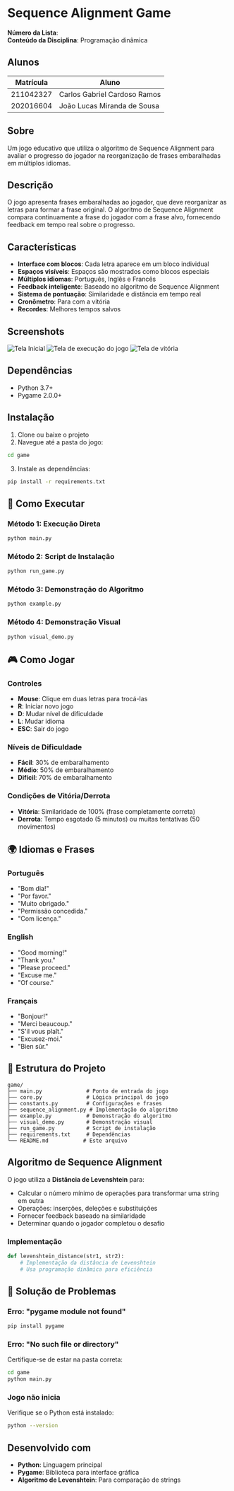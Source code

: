 # Sequence Alignment Game

**Número da Lista**:  <br>
**Conteúdo da Disciplina**: Programação dinâmica <br>

## Alunos
|Matrícula | Aluno |
| -- | -- |
| 211042327  |  Carlos Gabriel Cardoso Ramos |
| 202016604  |  João Lucas Miranda de Sousa |

## Sobre

Um jogo educativo que utiliza o algoritmo de Sequence Alignment para avaliar o progresso do jogador na reorganização de frases embaralhadas em múltiplos idiomas.

##  Descrição

O jogo apresenta frases embaralhadas ao jogador, que deve reorganizar as letras para formar a frase original. O algoritmo de Sequence Alignment compara continuamente a frase do jogador com a frase alvo, fornecendo feedback em tempo real sobre o progresso.

##  Características

- **Interface com blocos**: Cada letra aparece em um bloco individual
- **Espaços visíveis**: Espaços são mostrados como blocos especiais
- **Múltiplos idiomas**: Português, Inglês e Francês
- **Feedback inteligente**: Baseado no algoritmo de Sequence Alignment
- **Sistema de pontuação**: Similaridade e distância em tempo real
- **Cronômetro**: Para com a vitória
- **Recordes**: Melhores tempos salvos

## Screenshots
![Tela Inicial](img/inicio.png)
![Tela de execução do jogo](img/jogando.png)
![Tela de vitória](img/vitoria.png)

##  Dependências

- Python 3.7+
- Pygame 2.0.0+

##  Instalação

1. Clone ou baixe o projeto
2. Navegue até a pasta do jogo:
```bash
cd game
```

3. Instale as dependências:
```bash
pip install -r requirements.txt
```

## 🚀 Como Executar

### Método 1: Execução Direta
```bash
python main.py
```

### Método 2: Script de Instalação
```bash
python run_game.py
```

### Método 3: Demonstração do Algoritmo
```bash
python example.py
```

### Método 4: Demonstração Visual
```bash
python visual_demo.py
```

## 🎮 Como Jogar

### Controles
- **Mouse**: Clique em duas letras para trocá-las
- **R**: Iniciar novo jogo
- **D**: Mudar nível de dificuldade
- **L**: Mudar idioma
- **ESC**: Sair do jogo

### Níveis de Dificuldade
- **Fácil**: 30% de embaralhamento
- **Médio**: 50% de embaralhamento 
- **Difícil**: 70% de embaralhamento

### Condições de Vitória/Derrota
- **Vitória**: Similaridade de 100% (frase completamente correta)
- **Derrota**: Tempo esgotado (5 minutos) ou muitas tentativas (50 movimentos)

## 🌍 Idiomas e Frases

### Português
- "Bom dia!"
- "Por favor."
- "Muito obrigado."
- "Permissão concedida."
- "Com licença."

### English
- "Good morning!"
- "Thank you."
- "Please proceed."
- "Excuse me."
- "Of course."

### Français
- "Bonjour!"
- "Merci beaucoup."
- "S'il vous plaît."
- "Excusez-moi."
- "Bien sûr."

## 🔧 Estrutura do Projeto

```
game/
├── main.py              # Ponto de entrada do jogo
├── core.py              # Lógica principal do jogo
├── constants.py         # Configurações e frases
├── sequence_alignment.py # Implementação do algoritmo
├── example.py           # Demonstração do algoritmo
├── visual_demo.py       # Demonstração visual
├── run_game.py          # Script de instalação
├── requirements.txt     # Dependências
└── README.md           # Este arquivo
```

##  Algoritmo de Sequence Alignment

O jogo utiliza a **Distância de Levenshtein** para:
- Calcular o número mínimo de operações para transformar uma string em outra
- Operações: inserções, deleções e substituições
- Fornecer feedback baseado na similaridade
- Determinar quando o jogador completou o desafio

### Implementação
```python
def levenshtein_distance(str1, str2):
    # Implementação da distância de Levenshtein
    # Usa programação dinâmica para eficiência
```



## 🐛 Solução de Problemas

### Erro: "pygame module not found"
```bash
pip install pygame
```

### Erro: "No such file or directory"
Certifique-se de estar na pasta correta:
```bash
cd game
python main.py
```

### Jogo não inicia
Verifique se o Python está instalado:
```bash
python --version
```


##  Desenvolvido com

- **Python**: Linguagem principal
- **Pygame**: Biblioteca para interface gráfica
- **Algoritmo de Levenshtein**: Para comparação de strings


